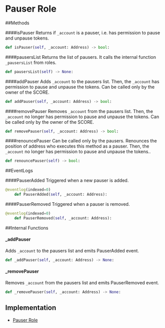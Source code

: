 # Pauser Role


##Methods

####isPauser
Returns if `_account` is a pauser, i.e. has permission to pause and unpause tokens.
```python
def isPauser(self, _account: Address) -> bool:
```

####pausersList
Returns the list of pausers. It calls the internal function `_pausersList` from roles.
```python
def pausersList(self) -> None:
```

####addPauser
Adds `_account` to the pausers list. Then, the `_account` has permission to pause and unpause the tokens. Can be called only by the owner of the SCORE.
```py
def addPauser(self, _account: Address) -> bool:
```

####removePauser
Removes `_account` from the pausers list. Then, the `_account` no longer has permission to pause and unpause the tokens. Can be called only by the owner of the SCORE.
```py
def removePauser(self, _account: Address) -> bool:
```

####renouncePauser
Can be called only by the pausers. Renounces the position of address who executes this method as a pauser. Then, the `_account` no longer has permission to pause and unpause  the tokens..
```py
def renouncePauser(self) -> bool:
```


##EventLogs

####PauserAdded
Triggered when a new pauser is added.
```python
@eventlog(indexed=0)
  	def PauserAdded(self, _account: Address):
```

####PauserRemoved
Triggered when a pauser is removed.
```python
@eventlog(indexed=0)
  	def PauserRemoved(self, _account: Address):
```

##Internal Functions

#### \_addPauser
Adds `_account` to the pausers list and emits PauserAdded event.
```py
def _addPauser(self, _account: Address) -> None:
```
#### \_removePauser
Removes `_account` from the pausers list and emits PauserRemoved event.
```py
def _removePauser(self, _account: Address) -> None:
```


## Implementation
* [Pauser Role](https://github.com/OpenDevICON/odi-contracts/blob/development/ODIContracts/access/role/PauserRole.py "PauserRole")
